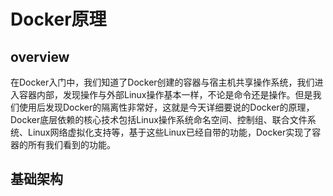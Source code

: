 # Docker原理
## overview
在Docker入门中，我们知道了Docker创建的容器与宿主机共享操作系统，我们进入容器内部，发现操作与外部Linux操作基本一样，不论是命令还是操作。但是我们使用后发现Docker的隔离性非常好，这就是今天详细要说的Docker的原理，Docker底层依赖的核心技术包括Linux操作系统命名空间、控制组、联合文件系统、Linux网络虚拟化支持等，基于这些Linux已经自带的功能，Docker实现了容器的所有我们看到的功能。
## 基础架构


